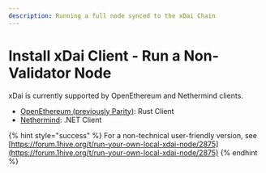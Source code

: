 ```yaml
---
description: Running a full node synced to the xDai Chain
---
```


# Install xDai Client - Run a Non-Validator Node

xDai is currently supported by OpenEthereum and Nethermind clients.

* [OpenEthereum \(previously Parity\)](parity.md): Rust Client
* [Nethermind](nethermind.md): .NET Client 

{% hint style="success" %}
For a non-technical user-friendly version, see [https://forum.1hive.org/t/run-your-own-local-xdai-node/2875](https://forum.1hive.org/t/run-your-own-local-xdai-node/2875)
{% endhint %}

## 

